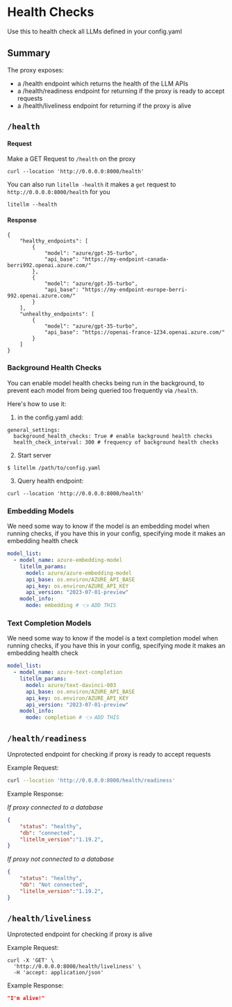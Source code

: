 # Health Checks
Use this to health check all LLMs defined in your config.yaml

## Summary 

The proxy exposes: 
* a /health endpoint which returns the health of the LLM APIs  
* a /health/readiness endpoint for returning if the proxy is ready to accept requests 
* a /health/liveliness endpoint for returning if the proxy is alive 

## `/health`
#### Request
Make a GET Request to `/health` on the proxy
```shell
curl --location 'http://0.0.0.0:8000/health'
```

You can also run `litellm -health` it makes a `get` request to `http://0.0.0.0:8000/health` for you
```
litellm --health
```
#### Response
```shell
{
    "healthy_endpoints": [
        {
            "model": "azure/gpt-35-turbo",
            "api_base": "https://my-endpoint-canada-berri992.openai.azure.com/"
        },
        {
            "model": "azure/gpt-35-turbo",
            "api_base": "https://my-endpoint-europe-berri-992.openai.azure.com/"
        }
    ],
    "unhealthy_endpoints": [
        {
            "model": "azure/gpt-35-turbo",
            "api_base": "https://openai-france-1234.openai.azure.com/"
        }
    ]
}
```

### Background Health Checks 

You can enable model health checks being run in the background, to prevent each model from being queried too frequently via `/health`.

Here's how to use it: 
1. in the config.yaml add:
```
general_settings: 
  background_health_checks: True # enable background health checks
  health_check_interval: 300 # frequency of background health checks
```

2. Start server 
```
$ litellm /path/to/config.yaml
```

3. Query health endpoint: 
```
curl --location 'http://0.0.0.0:8000/health'
```

### Embedding Models 

We need some way to know if the model is an embedding model when running checks, if you have this in your config, specifying mode it makes an embedding health check

```yaml
model_list:
  - model_name: azure-embedding-model
    litellm_params:
      model: azure/azure-embedding-model
      api_base: os.environ/AZURE_API_BASE
      api_key: os.environ/AZURE_API_KEY
      api_version: "2023-07-01-preview"
    model_info:
      mode: embedding # 👈 ADD THIS
```

### Text Completion Models 

We need some way to know if the model is a text completion model when running checks, if you have this in your config, specifying mode it makes an embedding health check

```yaml
model_list:
  - model_name: azure-text-completion
    litellm_params:
      model: azure/text-davinci-003
      api_base: os.environ/AZURE_API_BASE
      api_key: os.environ/AZURE_API_KEY
      api_version: "2023-07-01-preview"
    model_info:
      mode: completion # 👈 ADD THIS
```

## `/health/readiness`

Unprotected endpoint for checking if proxy is ready to accept requests

Example Request: 

```bash 
curl --location 'http://0.0.0.0:8000/health/readiness'
```

Example Response:  

*If proxy connected to a database*  

```json
{
    "status": "healthy",
    "db": "connected",
    "litellm_version":"1.19.2",
}
```

*If proxy not connected to a database*  

```json
{
    "status": "healthy",
    "db": "Not connected",
    "litellm_version":"1.19.2",
}
```

## `/health/liveliness`

Unprotected endpoint for checking if proxy is alive


Example Request: 

```
curl -X 'GET' \
  'http://0.0.0.0:8000/health/liveliness' \
  -H 'accept: application/json'
```

Example Response: 

```json
"I'm alive!"
```
